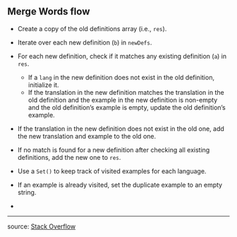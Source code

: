 Merge Words flow
----------------
- Create a copy of the old definitions array (i.e., `res`).
- Iterate over each new definition (`b`) in `newDefs`.
- For each new definition, check if it matches any existing definition (`a`) in `res`.
    - If a `lang` in the new definition does not exist in the old definition, initialize it.
    - If the translation in the new definition matches the translation in the old definition and the example in the new definition is non-empty and the old definition’s example is empty, update the old definition’s example.

- If the translation in the new definition does not exist in the old one, add the new translation and example to the old one.
- If no match is found for a new definition after checking all existing definitions, add the new one to `res`.
- Use a `Set()` to keep track of visited examples for each language.
- If an example is already visited, set the duplicate example to an empty string.
- 
------------------------------------------------

source: [Stack Overflow](https://stackoverflow.com/a/78679612/10806546)